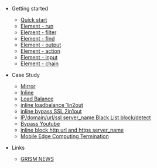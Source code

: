 <!-- docs/_sidebar.md -->
- Getting started

  - [Quick start](/)
  - [Element - run](run.md)
  - [Element - filter](filter.md)
  - [Element - find](find.md)
  - [Element - output](output.md)
  - [Element - action](action.md)
  - [Element - input](input.md)
  - [Element - chain](chain.md)
  
- Case Study
  - [Mirror](Mirror.md)
  - [Inline](Inline.md)
  - [Load Balance](LoadBalance.md)
  - [inline loadbalance 1in2out](inlineLB_1in2out.md)
  - [inline bypass SSL 2in1out](inline_2in1out_bypass_ssl.md)
  - [IP/domain/url/ssl server_name Black List block/detect](blackList.md)
  - [Bypass Youtube](bypassYoutube.md)
  - [inline block http url and https server_name](inlineblockhttphttps.md)
  - [Mobile Edge Computing Termination](MECTerminate.md.md)
  
- Links
  - [GRISM NEWS](https://packetx.github.io/gnews/)
